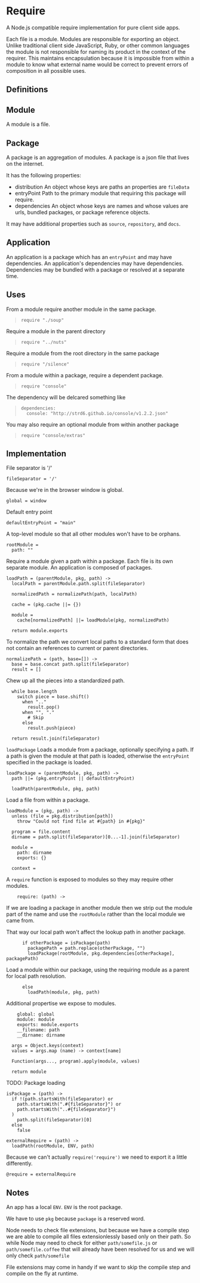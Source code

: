 Require
=======

A Node.js compatible require implementation for pure client side apps.

Each file is a module. Modules are responsible for exporting an object. Unlike
traditional client side JavaScript, Ruby, or other common languages the module
is not responsible for naming its product in the context of the requirer. This
maintains encapsulation because it is impossible from within a module to know
what external name would be correct to prevent errors of composition in all
possible uses.

Definitions
-----------

## Module

A module is a file.

## Package

A package is an aggregation of modules. A package is a json file that lives on
the internet. 

It has the following properties:

- distribution An object whose keys are paths an properties are `fileData`
- entryPoint Path to the primary module that requiring this package will require.
- dependencies An object whose keys are names and whose values are urls, 
  bundled packages, or package reference objects.

It may have additional properties such as `source`, `repository`, and `docs`.

## Application

An application is a package which has an `entryPoint` and may have dependencies.
An application's dependencies may have dependencies. Dependencies may be 
bundled with a package or resolved at a separate time.

Uses
----

From a module require another module in the same package.

>     require "./soup"

Require a module in the parent directory

>     require "../nuts"

Require a module from the root directory in the same package

>     require "/silence"

From a module within a package, require a dependent package.

>     require "console"

The dependency will be delcared something like

>     dependencies:
>       console: "http://strd6.github.io/console/v1.2.2.json"

You may also require an optional module from within another package

>     require "console/extras"

Implementation
--------------
    
File separator is '/'

    fileSeparator = '/'

Because we're in the browser window is global.

    global = window
    
Default entry point

    defaultEntryPoint = "main"

A top-level module so that all other modules won't have to be orphans.

    rootModule =
      path: ""

Require a module given a path within a package. Each file is its own separate 
module. An application is composed of packages.

    loadPath = (parentModule, pkg, path) ->
      localPath = parentModule.path.split(fileSeparator)

      normalizedPath = normalizePath(path, localPath)
      
      cache = (pkg.cache ||= {})
      
      module = 
        cache[normalizedPath] ||= loadModule(pkg, normalizedPath)

      return module.exports

To normalize the path we convert local paths to a standard form that does not
contain an references to current or parent directories.

    normalizePath = (path, base=[]) ->
      base = base.concat path.split(fileSeparator)
      result = []

Chew up all the pieces into a standardized path.

      while base.length
        switch piece = base.shift()
          when ".."
            result.pop()
          when "", "."
            # Skip
          else
            result.push(piece)
            
      return result.join(fileSeparator)

`loadPackage` Loads a module from a package, optionally specifying a path. If a
path is given the module at that path is loaded, otherwise the `entryPoint`
specified in the package is loaded.

    loadPackage = (parentModule, pkg, path) ->
      path ||= (pkg.entryPoint || defaultEntryPoint)
      
      loadPath(parentModule, pkg, path)

Load a file from within a package.

    loadModule = (pkg, path) ->
      unless (file = pkg.distribution[path])
        throw "Could not find file at #{path} in #{pkg}" 

      program = file.content
      dirname = path.split(fileSeparator)[0...-1].join(fileSeparator)

      module =
        path: dirname
        exports: {}

      context =

A `require` function is exposed to modules so they may require other modules.

        require: (path) ->

If we are loading a package in another module then we strip out the module part
of the name and use the `rootModule` rather than the local module we came from.

That way our local path won't affect the lookup path in another package.

          if otherPackage = isPackage(path)
            packagePath = path.replace(otherPackage, "")
            loadPackage(rootModule, pkg.dependencies[otherPackage], packagePath)

Load a module within our package, using the requiring module as a parent for
local path resolution.

          else
            loadPath(module, pkg, path)
        
Additional propertise we expose to modules.
        
        global: global
        module: module
        exports: module.exports
        __filename: path
        __dirname: dirname
      
      args = Object.keys(context)
      values = args.map (name) -> context[name]

      Function(args..., program).apply(module, values)

      return module

TODO: Package loading

    isPackage = (path) ->
      if !(path.startsWith(fileSeparator) or
        path.startsWith(".#{fileSeparator}") or
        path.startsWith("..#{fileSeparator}")
      )
        path.split(fileSeparator)[0]
      else
        false

    externalRequire = (path) ->
      loadPath(rootModule, ENV, path)

Because we can't actually `require('require')` we need to export it a little
differently.

    @require = externalRequire

Notes
-----

An app has a local `ENV`. `ENV` is the root package.

We have to use `pkg` because `package` is a reserved word.

Node needs to check file extensions, but because we have a compile step we are
able to compile all files extensionlessly based only on their path. So while
Node may need to check for either `path/somefile.js` or `path/somefile.coffee` 
that will already have been resolved for us and we will only check 
`path/somefile`

File extensions may come in handy if we want to skip the compile step and
compile on the fly at runtime.
